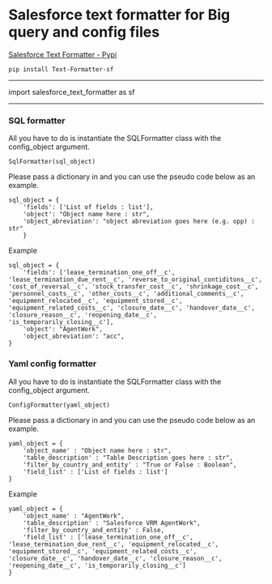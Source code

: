 # Salesforce text formatter for Big query and config files

[Salesforce Text Formatter - Pypi](https://pypi.org/project/Text-Formatter-sf/)

`pip install Text-Formatter-sf`

--------------------

import salesforce_text_formatter as sf

--------------------

### SQL formatter 

All you have to do is instantiate the SQLFormatter class with the config_object argument.

`SqlFormatter(sql_object)`

Please pass a dictionary in and you can use the pseudo code below as an example.

```
sql_object = {  
    'fields': ['List of fields : list'],  
    'object': "Object name here : str",  
    'object_abreviation': "object abreviation goes here (e.g. opp) : str"
    }
```

Example
```
sql_object = {
    'fields': ['lease_termination_one_off__c', 'lease_termination_due_rent__c', 'reverse_to_original_contiditons__c', 'cost_of_reversal__c', 'stock_transfer_cost__c', 'shrinkage_cost__c', 'personnel_costs__c', 'other_costs__c', 'additional_comments__c', 'equipment_relocated__c', 'equipment_stored__c', 'equipment_related_costs__c', 'closure_date__c', 'handover_date__c', 'closure_reason__c', 'reopening_date__c', 'is_temporarily_closing__c'],
    'object': "AgentWork",
    'object_abreviation': "acc",  
}
```
### Yaml config formatter

All you have to do is instantiate the SQLFormatter class with the config_object argument.

`ConfigFormatter(yaml_object)`

Please pass a dictionary in and you can use the pseudo code below as an example.

```
yaml_object = {
    'object_name' : "Object name here : str",
    'table_description' : "Table Description goes here : str",
    'filter_by_country_and_entity' : "True or False : Boolean",
    'field_list' : ['List of fields : list']
}
```

Example
```
yaml_object = {
    'object_name' : "AgentWork",
    'table_description' : "Salesforce VRM AgentWork",
    'filter_by_country_and_entity' : False,
    'field_list' : ['lease_termination_one_off__c', 'lease_termination_due_rent__c', 'equipment_relocated__c', 'equipment_stored__c', 'equipment_related_costs__c', 'closure_date__c', 'handover_date__c', 'closure_reason__c', 'reopening_date__c', 'is_temporarily_closing__c']
}
```
